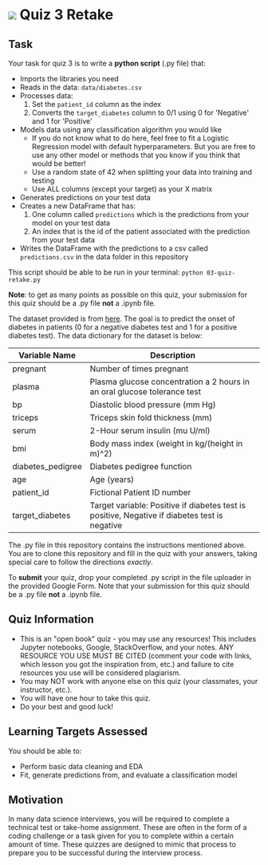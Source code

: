 # ![](https://ga-dash.s3.amazonaws.com/production/assets/logo-9f88ae6c9c3871690e33280fcf557f33.png) Quiz 3 Retake

## Task
Your task for quiz 3 is to write a **python script** (.py file) that:
- Imports the libraries you need
- Reads in the data: `data/diabetes.csv`
- Processes data:
    1. Set the `patient_id` column as the index
    2. Converts the `target_diabetes` column to 0/1 using 0 for 'Negative' and 1 for 'Positive'
- Models data using any classification algorithm you would like
    - If you do not know what to do here, feel free to fit a Logistic Regression model with default hyperparameters. But you are free to use any other model or methods that you know if you think that would be better!
    - Use a random state of 42 when splitting your data into training and testing
    - Use ALL columns (except your target) as your X matrix
- Generates predictions on your test data
- Creates a new DataFrame that has:
    1. One column called `predictions` which is the predictions from your model on your test data
    2. An index that is the id of the patient associated with the prediction from your test data
- Writes the DataFrame with the predictions to a csv called `predictions.csv` in the data folder in this repository

This script should be able to be run in your terminal: `python 03-quiz-retake.py`

**Note**: to get as many points as possible on this quiz, your submission for this quiz should be a .py file **not** a .ipynb file.

The dataset provided is from [here](https://raw.githubusercontent.com/jbrownlee/Datasets/master/pima-indians-diabetes.csv). The goal is to predict the onset of diabetes in patients (0 for a negative diabetes test and 1 for a positive diabetes test). The data dictionary for the dataset is below:

Variable Name | Description
--- | ---							
pregnant | Number of times pregnant
plasma | Plasma glucose concentration a 2 hours in an oral glucose tolerance test
bp | Diastolic blood pressure (mm Hg)
triceps | Triceps skin fold thickness (mm)
serum | 2-Hour serum insulin (mu U/ml)
bmi | Body mass index (weight in kg/(height in m)^2)
diabetes_pedigree | Diabetes pedigree function
age | Age (years)
patient_id | Fictional Patient ID number
target_diabetes | Target variable: Positive if diabetes test is positive, Negative if diabetes test is negative

The .py file in this repository contains the instructions mentioned above. You are to clone this repository and fill in the quiz with your answers, taking special care to follow the directions _exactly_.

To **submit** your quiz, drop your completed .py script in the file uploader in the provided Google Form. Note that your submission for this quiz should be a .py file **not** a .ipynb file.

## Quiz Information
- This is an "open book" quiz - you may use any resources! This includes Jupyter notebooks, Google, StackOverflow, and your notes. ANY RESOURCE YOU USE MUST BE CITED (comment your code with links, which lesson you got the inspiration from, etc.) and failure to cite resources you use will be considered plagiarism.
- You may NOT work with anyone else on this quiz (your classmates, your instructor, etc.).
- You will have one hour to take this quiz.
- Do your best and good luck!

## Learning Targets Assessed
You should be able to:
- Perform basic data cleaning and EDA
- Fit, generate predictions from, and evaluate a classification model

## Motivation
In many data science interviews, you will be required to complete a technical test or take-home assignment. These are often in the form of a coding challenge or a task given for you to complete within a certain amount of time. These quizzes are designed to mimic that process to prepare you to be successful during the interview process.
